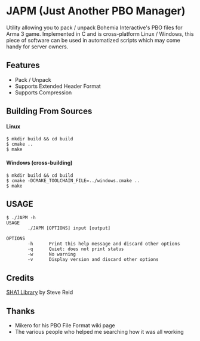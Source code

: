 # JAPM (Just Another PBO Manager)
Utility allowing you to pack / unpack Bohemia Interactive's PBO files for Arma 3 game.  Implemented in C and is cross-platform Linux / Windows, this piece of software can be used in automatized scripts which may come handy for server owners.

## Features
- Pack / Unpack
- Supports Extended Header Format
- Supports Compression

## Building From Sources
#### Linux
```
$ mkdir build && cd build
$ cmake ..
$ make
```

#### Windows (cross-building)
```
$ mkdir build && cd build
$ cmake -DCMAKE_TOOLCHAIN_FILE=../windows.cmake ..
$ make
```

## USAGE
```
$ ./JAPM -h
USAGE
        ./JAPM [OPTIONS] input [output]

OPTIONS
        -h      Print this help message and discard other options
        -q      Quiet: does not print status
        -w      No warning
        -v      Display version and discard other options
```

## Credits
[SHA1 Library](https://github.com/clibs/sha1) by Steve Reid

## Thanks
- Mikero for his PBO File Format wiki page
- The various people who helped me searching how it was all working